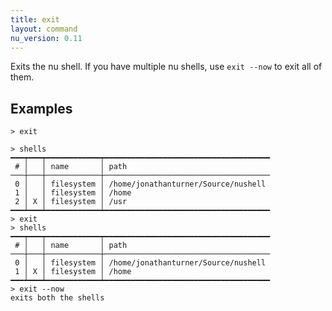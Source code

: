 ```yaml
---
title: exit
layout: command
nu_version: 0.11
---
```


Exits the nu shell. If you have multiple nu shells, use `exit --now` to exit all of them.

## Examples

```shell
> exit
```

```
> shells
━━━┯━━━┯━━━━━━━━━━━━┯━━━━━━━━━━━━━━━━━━━━━━━━━━━━━━━━━━━━━
 # │   │ name       │ path
───┼───┼────────────┼─────────────────────────────────────
 0 │   │ filesystem │ /home/jonathanturner/Source/nushell
 1 │   │ filesystem │ /home
 2 │ X │ filesystem │ /usr
━━━┷━━━┷━━━━━━━━━━━━┷━━━━━━━━━━━━━━━━━━━━━━━━━━━━━━━━━━━━━
> exit
> shells
━━━┯━━━┯━━━━━━━━━━━━┯━━━━━━━━━━━━━━━━━━━━━━━━━━━━━━━━━━━━━
 # │   │ name       │ path
───┼───┼────────────┼─────────────────────────────────────
 0 │   │ filesystem │ /home/jonathanturner/Source/nushell
 1 │ X │ filesystem │ /home
━━━┷━━━┷━━━━━━━━━━━━┷━━━━━━━━━━━━━━━━━━━━━━━━━━━━━━━━━━━━━
> exit --now
exits both the shells
```
